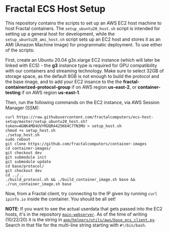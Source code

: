 # Fractal ECS Host Setup

This repository contains the scripts to set up an AWS EC2 host machine to host Fractal containers. The `setup_ubuntu20_host.sh` script is intended for setting up a general host for development, while the `setup_ubuntu20_ami_host.sh` script sets up an EC2 host and stores it as an AMI (Amazon Machine Image) for programmatic deployment. To use either of the scripts:

First, create an Ubuntu 20.04 g3s.xlarge EC2 instance (which will later be linked with ECS) - the **g3** instance type is required for GPU compatibility with our containers and streaming technology. Make sure to select 32GB of storage space, as the default 8GB is not enough to build the protocol and the base image, and to add your EC2 insance to the the **fractal-containerized-protocol-group** if on AWS region **us-east-2**, or **container-testing** if on AWS region **us-east-1**.

Then, run the following commands on the EC2 instance, via AWS Session Manager (SSM):

```
curl https://raw.githubusercontent.com/fractalcomputers/ecs-host-setup/master/setup_ubuntu20_host.sh?token=AGNK4MD4UVYRUQR4425K64C7TN3MU > setup_host.sh
chmod +x setup_host.sh
./setup_host.sh
sudo reboot
git clone https://github.com/fractalcomputers/container-images
cd container-images/
git checkout dev
git submodule init
git submodule update
cd base/protocol/
git checkout dev
cd ../..
./build_protocol.sh && ./build_container_image.sh base && ./run_container_image.sh base
```

Now, from a Fractal client, try connecting to the IP given by running `curl ipinfo.io` inside the container. You should be all set!

__NOTE__: If you want to see the actual userdata that gets passed into the EC2 hosts, it's in the repository [`main-webserver`](https://github.com/fractalcomputers/main-webserver). As of the time of writing (10/22/20) it is the string in [`app/helpers/utils/aws/base_ecs_client.py`](https://github.com/fractalcomputers/main-webserver/blob/dev/app/helpers/utils/aws/base_ecs_client.py). Search in that file for the multi-line string starting with `#!/bin/bash`.
